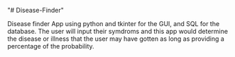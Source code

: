 "# Disease-Finder" 

Disease finder App using python and tkinter for the GUI, and SQL for the database. The user will input their symdroms and this app would determine the disease or illness that the user may have gotten as long as providing a percentage of the probability.
